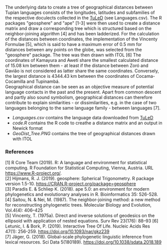 The underlying data to create a tree of geographical distances between Tupían languages consists of the longitudes, latitudes and subfamilies of the respective doculects collected in the [TuLeD](http://tuled.org) (see Languages.csv). The R packages "geosphere" and "ape" [1-3] were then used to create a distance matrix and draw a corresponding tree which is structured based on the neighbor-joining algorithm [4] and has been ladderized. For the calculation of the distances between coordinates, the implementation of the Vincenty Formulae [5], which is said to have a maximum error of 0.5 mm for distances between any points on the globe, was selected from the "geosphere" package. The tree was then drawn with ITOL [6] 
The coordinates of Kamayura and Awetí share the smallest calculated distance of 15.08 km between them - at least if the distance between Zoró and Gavião is not considered as latter share the same coordinates. Conversely, the largest distance is 4344.43 km between the coordinates of Cocama-Cocamilla and Tupinambá.  
Geographical distance can be seen as an objective measure of potential language contacts in the past and the present. Apart from common descent and partly also sound symbolism, geographical distances can therefore contribute to explain similarities - or dissimilarities, e.g. in the case of two languages belonging to the same language family - between languages [7].

* _Languages.csv_ contains the language data downloaded from [TuLeD](http://tuled.org)
* _code.R_ contains the R code to creathe a distance matrix and an output in Newick format
* _GeoDist_Tree.PNG_ contains the tree of geographical distances drawn with ITOL

### References
[1] R Core Team (2019). R: A language and environment for statistical computing. R Foundation for Statistical Computing, Vienna,
  Austria. URL https://www.R-project.org/.  
[2] Hijmans, R. J. (2019). geosphere: Spherical Trigonometry. R package version 1.5-10. https://CRAN.R-project.org/package=geosphere  
[3] Paradis E. & Schliep K. (2018). ape 5.0: an environment for modern phylogenetics and evolutionary analyses in R. Bioinformatics 35:
  526-528.  
[4] Saitou, N. & Nei, M. (1987). The neighbor-joining method: a new method for reconstructing phylogenetic trees. Molecular Biology and Evolution, Vol.4(4): 406–425  
[5] Vincenty, T. (1975a). Direct and inverse solutions of geodesics on the ellipsoid with application of nested equations. Surv Rev 23(176): 88–93 
[6] Letunic, I. & Bork, P. (2019). Interactive Tree Of Life. Nucleic Acids Res 47(1): 256-259. https://doi.org/10.1093/nar/gkz239  
[7] Jäger, G. (2018). Global-scale phylogenetic linguistic inference from lexical resources. Sci Data 5(180189). https://doi.org/10.1038/sdata.2018.189
